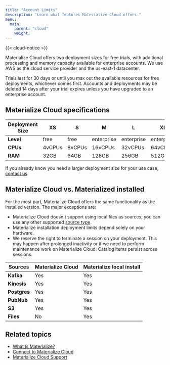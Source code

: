 ```yaml
---
title: "Account Limits"
description: "Learn what features Materialize Cloud offers."
menu:
  main:
    parent: "cloud"
    weight:
---
```


{{< cloud-notice >}}

Materialize Cloud offers two deployment sizes for free trials, with additional processing and memory capacity available for enterprise accounts. We use AWS as the cloud service provider and the us-east-1 datacenter.

Trials last for 30 days or until you max out the available resources for free deployments, whichever comes first. Accounts and deployments may be deleted 14 days after your trial expires unless you have upgraded to an enterprise account.

## Materialize Cloud specifications

Deployment Size | XS | S | M | L | XL
----------------|----|---|---|---|---
**Level**  | free  | free  | enterprise  | enterprise  |  enterprise
**CPUs**  | 4vCPUs  | 8vCPUs  | 16vCPUs  |  32vCPUs  |  64vCPUs
**RAM**  |  32GB | 64GB  | 128GB  | 256GB  |  512GB

If you already know you need a larger deployment size for your use case, [contact us](../support).

## Materialize Cloud vs. Materialized installed

For the most part, Materialize Cloud offers the same functionality as the installed version. The major exceptions are:

* Materialize Cloud doesn't support using local files as sources; you can use any other supported [source type](/sql/create-source/#types-of-sources).
* Materialize installation deployment limits depend solely on your hardware.
* We reserve the right to terminate a session on your deployment. This may happen after prolonged inactivity or if we need to perform maintenance work on Materialize Cloud. Catalog items persist across sessions.

Sources | Materialize Cloud | Materialize local install
--------|-------------------|--------------------------
**Kafka** | Yes | Yes
**Kinesis**  | Yes | Yes
**Postgres**  | Yes | Yes
**PubNub**  | Yes | Yes
**S3**  |  Yes | Yes
**Files**  |  No |  Yes

## Related topics

* [What Is Materialize?](/overview/what-is-materialize)
* [Connect to Materialize Cloud](../connect-to-cloud)
* [Materialize Cloud Support](../support)
